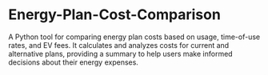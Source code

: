 # Energy-Plan-Cost-Comparison
A Python tool for comparing energy plan costs based on usage, time-of-use rates, and EV fees. It calculates and analyzes costs for current and alternative plans, providing a summary to help users make informed decisions about their energy expenses. 
